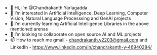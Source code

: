 - 👋 Hi, I’m @Chandrakanth Yarlagadda
- 👀 I’m interested in Artificial Intelligence, Deep Learning, Computer Vision, Natural Language Processsing and GenAI projects
- 🌱 I’m currently learning Artificial Intelligence Libraries in the above mentioned arenas
- 💞️ I’m looking to collaborate on open source AI and ML projects
- 📫 How to reach me gmail - chandrakanth.y2203@gmail.com and LinkedIn - https://www.linkedin.com/in/chandrakanth-y-46940284/

<!---
Chandrakanth2203/Chandrakanth2203 is a ✨ special ✨ repository because its `README.md` (this file) appears on your GitHub profile.
You can click the Preview link to take a look at your changes.
--->
